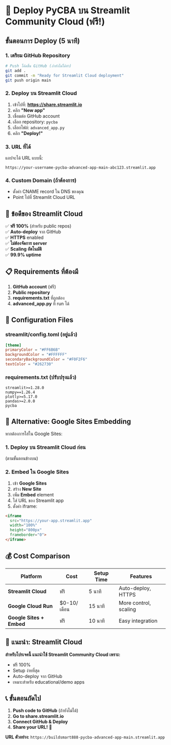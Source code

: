 # 🌟 Deploy PyCBA บน Streamlit Community Cloud (ฟรี!)

## ขั้นตอนการ Deploy (5 นาที)

### 1. เตรียม GitHub Repository
```bash
# Push โค้ดขึ้น GitHub (ถ้ายังไม่ได้ทำ)
git add .
git commit -m "Ready for Streamlit Cloud deployment"
git push origin main
```

### 2. Deploy บน Streamlit Cloud
1. เข้าไปที่: **https://share.streamlit.io**
2. คลิก **"New app"**
3. เชื่อมต่อ GitHub account
4. เลือก repository: `pycba`
5. เลือกไฟล์: `advanced_app.py`
6. คลิก **"Deploy!"**

### 3. URL ที่ได้
แอปจะได้ URL แบบนี้:
```
https://your-username-pycba-advanced-app-main-abc123.streamlit.app
```

### 4. Custom Domain (ถ้าต้องการ)
- ตั้งค่า CNAME record ใน DNS ของคุณ
- Point ไปที่ Streamlit Cloud URL

## 🎯 ข้อดีของ Streamlit Cloud

✅ **ฟรี 100%** (สำหรับ public repos)  
✅ **Auto-deploy** จาก GitHub  
✅ **HTTPS** enabled  
✅ **ไม่ต้องจัดการ server**  
✅ **Scaling อัตโนมัติ**  
✅ **99.9% uptime**  

## 📋 Requirements ที่ต้องมี

1. **GitHub account** (ฟรี)
2. **Public repository** 
3. **requirements.txt** ที่ถูกต้อง
4. **advanced_app.py** ที่ run ได้

## 🔧 Configuration Files

### streamlit/config.toml (อยู่แล้ว)
```toml
[theme]
primaryColor = "#FF6B6B"
backgroundColor = "#FFFFFF"
secondaryBackgroundColor = "#F0F2F6"
textColor = "#262730"
```

### requirements.txt (ปรับปรุงแล้ว)
```
streamlit>=1.28.0
numpy==1.26.4  
plotly>=5.17.0
pandas>=2.0.0
pycba
```

## 🚀 Alternative: Google Sites Embedding

หากต้องการใส่ใน Google Sites:

### 1. Deploy บน Streamlit Cloud ก่อน
(ตามขั้นตอนข้างบน)

### 2. Embed ใน Google Sites
1. เข้า **Google Sites**
2. สร้าง **New Site**
3. เพิ่ม **Embed** element
4. ใส่ URL ของ Streamlit app
5. ตั้งค่า iframe:
```html
<iframe 
  src="https://your-app.streamlit.app" 
  width="100%" 
  height="800px"
  frameborder="0">
</iframe>
```

## 💰 Cost Comparison

| Platform | Cost | Setup Time | Features |
|----------|------|------------|----------|
| **Streamlit Cloud** | ฟรี | 5 นาที | Auto-deploy, HTTPS |
| **Google Cloud Run** | $0-10/เดือน | 15 นาที | More control, scaling |
| **Google Sites + Embed** | ฟรี | 10 นาที | Easy integration |

## 🎯 แนะนำ: Streamlit Cloud

**สำหรับโปรเจคนี้ แนะนำใช้ Streamlit Community Cloud เพราะ:**
- ฟรี 100%
- Setup ง่ายที่สุด
- Auto-deploy จาก GitHub
- เหมาะสำหรับ educational/demo apps

## 📞 ขั้นตอนถัดไป

1. **Push code to GitHub** (ถ้ายังไม่ได้)
2. **Go to share.streamlit.io**  
3. **Connect GitHub & Deploy**
4. **Share your URL!** 🎉

**URL ตัวอย่าง:** `https://buildsmart888-pycba-advanced-app-main.streamlit.app`
